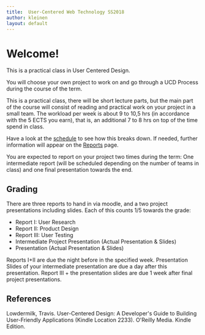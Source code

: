 ```yaml
---
title:  User-Centered Web Technology SS2018
author: kleinen
layout: default
---
```

# Welcome!

This is a practical class in User Centered Design.

You will choose your own project to work on and go through a UCD Process during
the course of the term.

This is a practical class, there will be short lecture parts, but the main part
of the course will consist of reading and practical work on your project in a
small team. The workload per week is
about 9 to 10,5 hrs (in accordance with the 5 ECTS you earn), that is, an
additional 7 to 8 hrs on top of the time spend in class.

Have a look at the [schedule](schedule) to see how this breaks down. If needed,
further information will appear on the [Reports](reports) page.

You are expected to report on your project two times during the term: One
intermediate report (will be scheduled depending on the number of teams in class)
and one final presentation towards the end.

## Grading

There are three reports to hand in via moodle, and a two project presentations
including slides. Each of this counts 1/5 towards the grade:

* Report I: User Research
* Report II: Product Design
* Report III: User Testing
* Intermediate Project Presentation (Actual Presentation & Slides)
* Presentation (Actual Presentation & Slides)

Reports I+II are due the night before in the specified week.
Presentation Slides of your intermediate presentation are due a day after this presentation.
Report III + the presentation slides are due 1 week after final project presentations.

## References

Lowdermilk, Travis. User-Centered Design: A Developer's Guide to Building User-Friendly Applications (Kindle Location 2233). O'Reilly Media. Kindle Edition.
